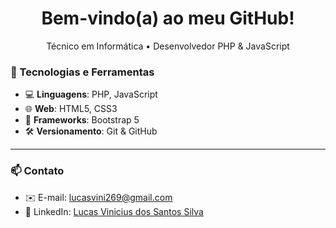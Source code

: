 <h1 align="center"> Bem-vindo(a) ao meu GitHub!</h1>

<p align="center">
  Técnico em Informática • Desenvolvedor PHP & JavaScript
</p>

### 🚀 Tecnologias e Ferramentas

- 💻 **Linguagens**: PHP, JavaScript  
- 🌐 **Web**: HTML5, CSS3  
- 🎨 **Frameworks**: Bootstrap 5 
- 🛠️ **Versionamento**: Git & GitHub  

---

### 📫 Contato

- ✉️ E-mail: lucasvini269@gmail.com  
- 💼 LinkedIn: [Lucas Vinicius dos Santos Silva](https://linkedin.com/in/lucas-vinicius-dos-santos-silva-87a84430b)
